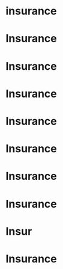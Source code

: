 # insurance
# Insurance
# Insurance
# Insurance
# Insurance
# Insurance
# Insurance
# Insurance
# Insur
# Insurance
